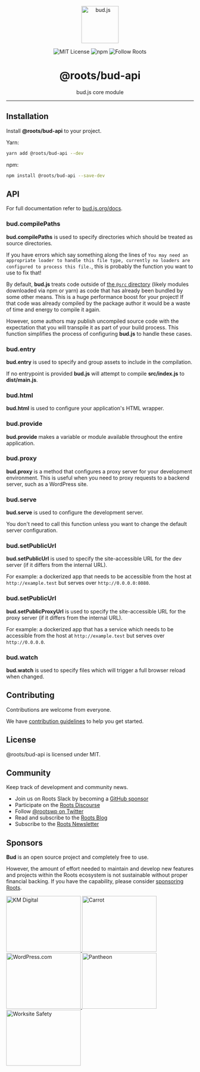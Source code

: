 <p align="center"><img src="https://cdn.roots.io/app/uploads/logo-bud.svg" height="100" alt="bud.js" /></p>

<p align="center">
  <img alt="MIT License" src="https://img.shields.io/github/license/roots/bud?color=%23525ddc&style=flat-square" />
  <img alt="npm" src="https://img.shields.io/npm/v/@roots/bud.svg?color=%23525ddc&style=flat-square" />
  <img alt="Follow Roots" src="https://img.shields.io/twitter/follow/rootswp.svg?color=%23525ddc&style=flat-square" />
</p>

<h1 align="center"><strong>@roots/bud-api</strong></h1>

<p align="center">
  bud.js core module
</p>

---

## Installation

Install **@roots/bud-api** to your project.

Yarn:

```sh
yarn add @roots/bud-api --dev
```

npm:

```sh
npm install @roots/bud-api --save-dev
```

## API

For full documentation refer to [bud.js.org/docs](https://bud.js.org/docs).

### bud.compilePaths

**bud.compilePaths** is used to specify directories which should be treated as source directories.

If you have errors which say something along the lines of `You may need an appropriate loader to handle this file type, currently no
loaders are configured to process this file.`, this is probably the function you want to use to fix that!

By default, **bud.js** treats code outside of [the `@src` directory](https://bud.js.org/docs/bud.path) (likely modules downloaded via npm or yarn) as code that has already been bundled by some other means. This is a huge performance boost for your project! If that code was already compiled by the package author it would be a waste of time and energy to compile it again.

However, some authors may publish uncompiled source code with the expectation that you will transpile it as part of your build process. This function simplifies the process of configuring **bud.js** to handle these cases.

### bud.entry

**bud.entry** is used to specify and group assets to include in the compilation.

If no entrypoint is provided **bud.js** will attempt to compile **src/index.js** to **dist/main.js**.

### bud.html

**bud.html** is used to configure your application's HTML wrapper.

### bud.provide

**bud.provide** makes a variable or module available throughout the entire application.

### bud.proxy

**bud.proxy** is a method that configures a proxy server for your development environment. This is useful when you need to proxy requests to a backend server, such as a WordPress site.

### bud.serve

**bud.serve** is used to configure the development server.

You don't need to call this function unless you want to change the default server configuration.

### bud.setPublicUrl

**bud.setPublicUrl** is used to specify the site-accessible URL for the dev server (if it differs from the internal URL).

For example: a dockerized app that needs to be accessible from the host at `http://example.test` but serves over `http://0.0.0.0:8080`.

### bud.setPublicUrl

**bud.setPublicProxyUrl** is used to specify the site-accessible URL for the proxy server (if it differs from the internal URL).

For example: a dockerized app that has a service which needs to be accessible from the host at `http://example.test` but serves over `http://0.0.0.0`.

### bud.watch

**bud.watch** is used to specify files which will trigger a full browser reload when changed.

## Contributing

Contributions are welcome from everyone.

We have [contribution guidelines](https://github.com/roots/guidelines/blob/master/CONTRIBUTING.md) to help you get started.

## License

@roots/bud-api is licensed under MIT.

## Community

Keep track of development and community news.

- Join us on Roots Slack by becoming a [GitHub
  sponsor](https://github.com/sponsors/roots)
- Participate on the [Roots Discourse](https://discourse.roots.io/)
- Follow [@rootswp on Twitter](https://twitter.com/rootswp)
- Read and subscribe to the [Roots Blog](https://roots.io/blog/)
- Subscribe to the [Roots Newsletter](https://roots.io/subscribe/)

## Sponsors

**Bud** is an open source project and completely free to use.

However, the amount of effort needed to maintain and develop new features and projects within the Roots ecosystem is not sustainable without proper financial backing. If you have the capability, please consider [sponsoring Roots](https://github.com/sponsors/roots).

<a href="https://k-m.com/">
<img src="https://cdn.roots.io/app/uploads/km-digital.svg" alt="KM Digital" width="200" height="150"/>
</a>
<a href="https://carrot.com/">
<img src="https://cdn.roots.io/app/uploads/carrot.svg" alt="Carrot" width="200" height="150"/>
</a>
<a href="https://wordpress.com/">
<img src="https://cdn.roots.io/app/uploads/wordpress.svg" alt="WordPress.com" width="200" height="150"/>
</a>
<a href="https://pantheon.io/">
<img src="https://cdn.roots.io/app/uploads/pantheon.svg" alt="Pantheon" width="200" height="150"/>
</a>
<a href="https://worksitesafety.ca/careers/">
<img src="https://cdn.roots.io/app/uploads/worksite-safety.svg" alt="Worksite Safety" width="200" height="150"/>
</a>
